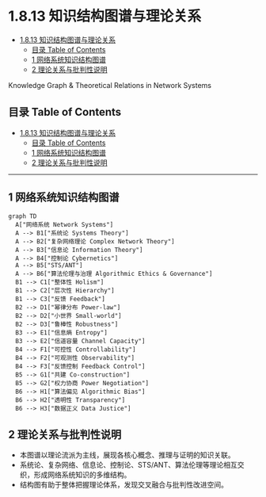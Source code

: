 # 1.8.13 知识结构图谱与理论关系


<!-- TOC START -->

- [1.8.13 知识结构图谱与理论关系](#1813-知识结构图谱与理论关系)
  - [目录 Table of Contents](#目录-table-of-contents)
  - [1 网络系统知识结构图谱](#1-网络系统知识结构图谱)
  - [2 理论关系与批判性说明](#2-理论关系与批判性说明)

<!-- TOC END -->

Knowledge Graph & Theoretical Relations in Network Systems

## 目录 Table of Contents

- [1.8.13 知识结构图谱与理论关系](#1813-知识结构图谱与理论关系)
  - [目录 Table of Contents](#目录-table-of-contents)
  - [1 网络系统知识结构图谱](#1-网络系统知识结构图谱)
  - [2 理论关系与批判性说明](#2-理论关系与批判性说明)

---

## 1 网络系统知识结构图谱

```mermaid
graph TD
  A["网络系统 Network Systems"]
  A --> B1["系统论 Systems Theory"]
  A --> B2["复杂网络理论 Complex Network Theory"]
  A --> B3["信息论 Information Theory"]
  A --> B4["控制论 Cybernetics"]
  A --> B5["STS/ANT"]
  A --> B6["算法伦理与治理 Algorithmic Ethics & Governance"]
  B1 --> C1["整体性 Holism"]
  B1 --> C2["层次性 Hierarchy"]
  B1 --> C3["反馈 Feedback"]
  B2 --> D1["幂律分布 Power-law"]
  B2 --> D2["小世界 Small-world"]
  B2 --> D3["鲁棒性 Robustness"]
  B3 --> E1["信息熵 Entropy"]
  B3 --> E2["信道容量 Channel Capacity"]
  B4 --> F1["可控性 Controllability"]
  B4 --> F2["可观测性 Observability"]
  B4 --> F3["反馈控制 Feedback Control"]
  B5 --> G1["共建 Co-construction"]
  B5 --> G2["权力协商 Power Negotiation"]
  B6 --> H1["算法偏见 Algorithmic Bias"]
  B6 --> H2["透明性 Transparency"]
  B6 --> H3["数据正义 Data Justice"]
```

## 2 理论关系与批判性说明

- 本图谱以理论流派为主线，展现各核心概念、推理与证明的知识关联。
- 系统论、复杂网络、信息论、控制论、STS/ANT、算法伦理等理论相互交织，形成网络系统知识的多维结构。
- 结构图有助于整体把握理论体系，发现交叉融合与批判性改进空间。
